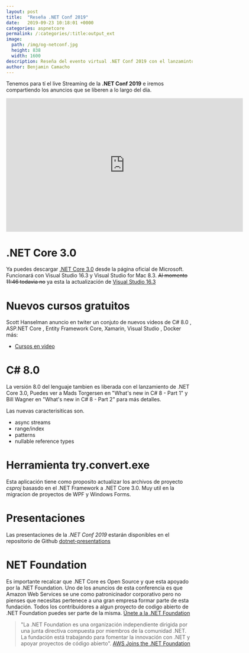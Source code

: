 ```yaml
---
layout: post
title:  "Reseña .NET Conf 2019"
date:   2019-09-23 10:18:01 +0000
categories: aspnetcore
permalink: /:categories/:title:output_ext
image:
  path: /img/og-netconf.jpg
  height: 838
  width: 1600
description: Reseña del evento virtual .NET Conf 2019 con el lanzaminto de ASP.NET Core 3.0.
author: Benjamin Camacho
--- 
```


Tenemos para tí el live Streaming de la **.NET Conf 2019** e iremos compartiendo los anuncios que se liberen a lo largo del día.

<div>
    <iframe src="https://mediastream.microsoft.com/events/2019/1909/DotNetConf/player/DotNetConf.html?cid=synd-ASPNETCOREMASTER.COM" frameborder="0" scrolling="no" width="640" height="360" allowfullscreen style="overflow:hidden;"></iframe>
</div>

# .NET Core 3.0

Ya puedes descargar [.NET Core 3.0](https://dotnet.microsoft.com/download) desde la página oficial de Microsoft. Funcionará con Visual Studio 16.3 y Visual Studio for Mac 8.3. ~~Al momento 11:46 todavia no~~ ya esta la actualización de [Visual Studio 16.3](https://docs.microsoft.com/visualstudio/releases/2019/release-notes#16.3.0)

# Nuevos cursos gratuitos

Scott Hanselman anuncio en twiter un conjuto de nuevos videos de C# 8.0 , ASP.NET Core , Entity Framework Core, Xamarin, Visual Studio , Docker más:

* [Cursos en video](https://dotnet.microsoft.com/learn/videos)

# C# 8.0

La versión 8.0 del lenguaje tambien es liberada con el lanzamiento de .NET Core 3.0,
 Puedes ver a Mads Torgersen en "What's new in C# 8 - Part 1" y Bill Wagner en "What's new in C# 8 - Part 2" para más detalles.

Las nuevas caracterisiticas son.

* async streams
* range/index
* patterns
* nullable reference types

# Herramienta  try.convert.exe

Esta aplicación tiene como proposito actualizar los archivos de proyecto _csproj_ basasdo en el .NET Framework  a .NET Core 3.0. Muy util en la migracion de proyectos de WPF y Windows Forms.

# Presentaciones

Las presentaciones de la *.NET Conf 2019* estarán disponibles en el repositorio de Github [dotnet-presentations](dotnet-presentations/dotnetconf2019)

# NET Foundation

Es importante recalcar que .NET Core es Open Source y que esta apoyado por la .NET Foundation. Uno de los anuncios de esta conferencia es que Amazon Web Services se une como patronicinador corporativo pero no pienses que necesitas pertenece a una gran empresa formar parte de esta fundación. Todos los contribuidores a algun proyecto de codigo abierto de .NET Foundation puedes ser parte de la misma. [Únete a la .NET Foundation](https://dotnetfoundation.org/become-a-member)

> "La .NET Foundation es una organización independiente dirigida por una junta directiva compuesta por miembros de la comunidad .NET. La fundación está trabajando para fomentar la innovación con .NET y apoyar proyectos de código abierto". [AWS Joins the .NET Foundation](https://aws.amazon.com/blogs/opensource/aws-joins-the-net-foundation/)
